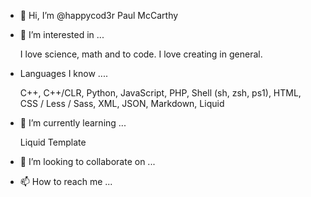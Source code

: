 - 👋 Hi, I’m @happycod3r Paul McCarthy
- 👀 I’m interested in ...

  I love science, math and to code. I love creating in general.

- Languages I know ....

  C++, C++/CLR, Python, JavaScript, PHP, Shell (sh, zsh, ps1), HTML, CSS / Less / Sass, XML, JSON, Markdown, Liquid

- 🌱 I’m currently learning ...

  Liquid Template  

- 💞️ I’m looking to collaborate on ...
- 📫 How to reach me ...

<!---
happycod3r/happycod3r is a ✨ special ✨ repository because its `README.md` (this file) appears on your GitHub profile.
You can click the Preview link to take a look at your changes.
--->
